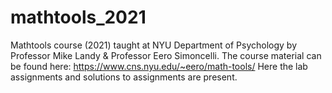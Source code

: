 # mathtools_2021
Mathtools course (2021) taught at NYU Department of Psychology by Professor Mike Landy  &  Professor Eero Simoncelli.
The course material can be found here: https://www.cns.nyu.edu/~eero/math-tools/
Here the lab assignments and solutions to assignments are present.
